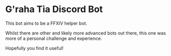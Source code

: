 # G'raha Tia Discord Bot

This bot aims to be a FFXIV helper bot.

Whilst there are other and likely more advanced bots out there, this one was more of a personal challenge and experience.

Hopefully you find it useful!
